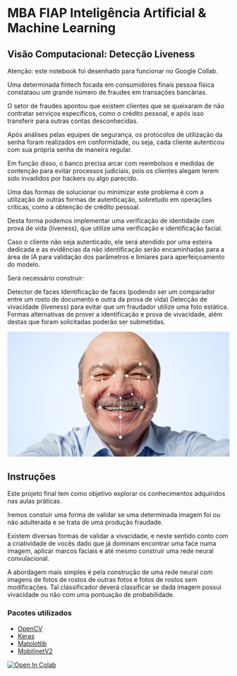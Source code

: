 # MBA FIAP Inteligência Artificial & Machine Learning
## Visão Computacional: Detecção Liveness
Atenção: este notebook foi desenhado para funcionar no Google Collab.

Uma determinada fintech focada em consumidores finais pessoa física constataou um grande número de fraudes em transações bancárias.

O setor de fraudes apontou que existem clientes que se queixaram de não contratar serviços específicos, como o crédito pessoal, e após isso transferir para outras contas desconhecidas.

Após análises pelas equipes de segurança, os protocolos de utilização da senha foram realizados em conformidade, ou seja, cada cliente autenticou com sua própria senha de maneira regular.

Em função disso, o banco precisa arcar com reembolsos e medidas de contenção para evitar processos judiciais, pois os clientes alegam terem sido invadidos por hackers ou algo parecido.

Uma das formas de solucionar ou minimizar este problema é com a utilização de outras formas de autenticação, sobretudo em operações críticas, como a obtenção de crédito pessoal.

Desta forma podemos implementar uma verificação de identidade com prova de vida (liveness), que utilize uma verificação e identificação facial.

Caso o cliente não seja autenticado, ele será atendido por uma esteira dedicada e as evidências da não identificação serão encaminhadas para a área de IA para validação dos parâmetros e limiares para aperfeiçoamento do modelo.

Será necessário construir:

Detector de faces
Identificação de faces (podendo ser um comparador entre um rosto de documento e outra da prova de vida)
Detecção de vivacidade (liveness) para evitar que um fraudador utilize uma foto estática.
Formas alternativas de prover a identificação e prova de vivacidade, além destas que foram solicitadas poderão ser submetidas.

![alt text](imagem/liveness.jpg)

## Instruções
Este projeto final tem como objetivo explorar os conhecimentos adquiridos nas aulas práticas.

Iremos constuir uma forma de validar se uma determinada imagem foi ou não adulterada e se trata de uma produção fraudade.

Existem diversas formas de validar a vivacidade, e neste sentido conto com a criatividade de vocês dado que já dominam encontrar uma face numa imagem, aplicar marcos faciais e até mesmo construir uma rede neural convulacional.

A abordagem mais simples é pela construção de uma rede neural com imagens de fotos de rostos de outras fotos e fotos de rostos sem modificações. Tal classificador deverá classificar se dada imagem possui vivacidade ou não com uma pontuação de probabilidade.

### Pacotes utilizados

* [OpenCV](https://opencv.org/)
* [Keras](https://keras.io/)
* [Matplotlib](https://matplotlib.org/)
* [MobilinetV2](https://keras.io/api/applications/mobilenet/) 

[![Open In Colab](https://colab.research.google.com/assets/colab-badge.svg)](https://colab.research.google.com/github/michelpf/fiap-ml-visao-computacional/blob/master/aula-1-introducao-visao-computacional/introducao-visao-computacional.ipynb) 
